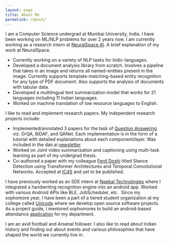 ```yaml
---
layout: page
title: About Me
permalink: /about/
---
```

I am a Computer Science undergrad at Mumbai University, India. I have been working on ML/NLP problems for over 2 years now. I am currently working as a research intern at [NeuralSpace AI](https://neuralspace.ai/). A brief explanation of my work at NeuralSpace.
* Currently working on a variety of NLP tasks for Indic-languages. 
* Developed a document analysis library from scratch. Involves a pipeline that takes in an image and returns all named-entities present in the image. Currently supports template-matching-based entity recognition for any type of PDF document. Also supports the analysis of documents with tabular data.
* Developed a multilingual text summarization model that works for 21 languages including 11 Indian languages.   
* Worked on machine translation of low resource languages to English.  

I like to read and implement research papers. My independent research projects include:
* Implemented/annotated 3 papers for the task of [Question Answering](https://github.com/kushalj001/pytorch-question-answering) viz. DrQA, BiDAF, and QANet. Each implementation is in the form of a tutorial with detailed explanations about each component/layer. Was included in the dair.ai [newsletter](https://dair.ai/NLP_Newsletter_12_en/).  
* Worked on Joint video summarization and captioning using multi-task learning as part of my undergrad thesis.  
* Co-authored a paper with my colleague [Fenil Doshi](https://github.com/fenil25) titled Stance Detection using Transformer Architectures and Temporal Convolutional Networks. Accepted at [IC4S](http://www.ic4s.org/) and yet to be published.  
  
I have previously worked as an SDE intern at [Neebal Technologies](https://www.neebal.com/) where I integrated a handwriting recognition engine into an android app. Worked with various Android APIs like BLE, JobScheduler, etc.  Since my sophomore year, I have been a part of a tiered student organization at my college called [Unicode](https://github.com/djunicode) where we develop open source software projects. As a project guide, I mentored sophomores to build an android-based attendance [application](https://play.google.com/store/apps/details?id=io.github.djunicode.attendanceapp&hl=en_US) for my department. 

I am an avid football and Arsenal follower. I also like to read about Indian history and finding out about events and various philosophies that have shaped the world we currently live in. 
